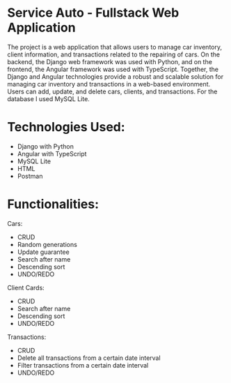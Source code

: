 # Service Auto - Fullstack Web Application

The project is a web application that allows users to manage car inventory, client information, and transactions related to the repairing of cars.
On the backend, the Django web framework was used with Python, and on the frontend, the Angular framework was used with TypeScript.
Together, the Django and Angular technologies provide a robust and scalable solution for managing car inventory and transactions in a web-based environment. Users can add, update, and delete cars, clients, and transactions. For the database I used MySQL Lite.

# Technologies Used:
- Django with Python
- Angular with TypeScript
- MySQL Lite
- HTML
- Postman

# Functionalities:
Cars:
- CRUD
- Random generations
- Update guarantee
- Search after name
- Descending sort
- UNDO/REDO


Client Cards:
- CRUD
- Search after name
- Descending sort
- UNDO/REDO


Transactions:
- CRUD
- Delete all transactions from a certain date interval
- Filter transactions from a certain date interval
- UNDO/REDO
